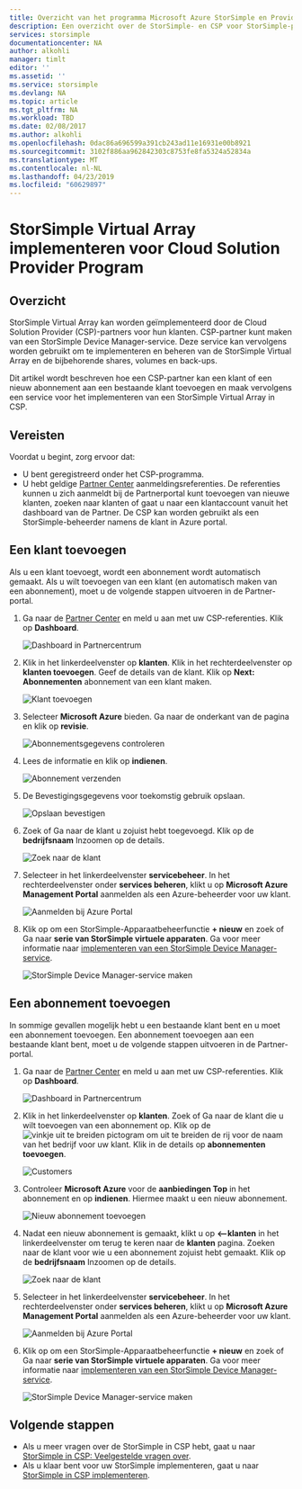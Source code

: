 ```yaml
---
title: Overzicht van het programma Microsoft Azure StorSimple en Provider van Cloudoplossingen | Microsoft Docs
description: Een overzicht over de StorSimple- en CSP voor StorSimple-partners.
services: storsimple
documentationcenter: NA
author: alkohli
manager: timlt
editor: ''
ms.assetid: ''
ms.service: storsimple
ms.devlang: NA
ms.topic: article
ms.tgt_pltfrm: NA
ms.workload: TBD
ms.date: 02/08/2017
ms.author: alkohli
ms.openlocfilehash: 0dac86a696599a391cb243ad11e16931e00b8921
ms.sourcegitcommit: 3102f886aa962842303c8753fe8fa5324a52834a
ms.translationtype: MT
ms.contentlocale: nl-NL
ms.lasthandoff: 04/23/2019
ms.locfileid: "60629897"
---
```

# <a name="deploy-storsimple-virtual-array-for-cloud-solution-provider-program"></a>StorSimple Virtual Array implementeren voor Cloud Solution Provider Program

## <a name="overview"></a>Overzicht

StorSimple Virtual Array kan worden geïmplementeerd door de Cloud Solution Provider (CSP)-partners voor hun klanten. CSP-partner kunt maken van een StorSimple Device Manager-service. Deze service kan vervolgens worden gebruikt om te implementeren en beheren van de StorSimple Virtual Array en de bijbehorende shares, volumes en back-ups.

Dit artikel wordt beschreven hoe een CSP-partner kan een klant of een nieuw abonnement aan een bestaande klant toevoegen en maak vervolgens een service voor het implementeren van een StorSimple Virtual Array in CSP.

## <a name="prerequisites"></a>Vereisten

Voordat u begint, zorg ervoor dat:

- U bent geregistreerd onder het CSP-programma.
- U hebt geldige [Partner Center](https://partnercenter.microsoft.com/) aanmeldingsreferenties. De referenties kunnen u zich aanmeldt bij de Partnerportal kunt toevoegen van nieuwe klanten, zoeken naar klanten of gaat u naar een klantaccount vanuit het dashboard van de Partner. De CSP kan worden gebruikt als een StorSimple-beheerder namens de klant in Azure portal.
                             
## <a name="add-a-customer"></a>Een klant toevoegen

Als u een klant toevoegt, wordt een abonnement wordt automatisch gemaakt. Als u wilt toevoegen van een klant (en automatisch maken van een abonnement), moet u de volgende stappen uitvoeren in de Partner-portal.

1. Ga naar de [Partner Center](https://partnercenter.microsoft.com/) en meld u aan met uw CSP-referenties. Klik op **Dashboard**.

     ![Dashboard in Partnercentrum](./media/storsimple-partner-csp-deploy/image1.png)
                              
2. Klik in het linkerdeelvenster op **klanten**. Klik in het rechterdeelvenster op **klanten toevoegen**. Geef de details van de klant. Klik op **Next: Abonnementen** abonnement van een klant maken.

    ![Klant toevoegen](./media/storsimple-partner-csp-deploy/image2.png)

3.  Selecteer **Microsoft Azure** bieden. Ga naar de onderkant van de pagina en klik op **revisie**.

    ![Abonnementsgegevens controleren](./media/storsimple-partner-csp-deploy/image3.png)
                              
4. Lees de informatie en klik op **indienen**.

    ![Abonnement verzenden](./media/storsimple-partner-csp-deploy/image4.png)

5. De Bevestigingsgegevens voor toekomstig gebruik opslaan.

    ![Opslaan bevestigen](./media/storsimple-partner-csp-deploy/image5.png)

6. Zoek of Ga naar de klant u zojuist hebt toegevoegd. Klik op de **bedrijfsnaam** Inzoomen op de details.

    ![Zoek naar de klant](./media/storsimple-partner-csp-deploy/image6.png)  

7. Selecteer in het linkerdeelvenster **servicebeheer**. In het rechterdeelvenster onder **services beheren**, klikt u op **Microsoft Azure Management Portal** aanmelden als een Azure-beheerder voor uw klant.

    ![Aanmelden bij Azure Portal](./media/storsimple-partner-csp-deploy/image9.png)

8. Klik op om een StorSimple-Apparaatbeheerfunctie **+ nieuw** en zoek of Ga naar **serie van StorSimple virtuele apparaten**. Ga voor meer informatie naar [implementeren van een StorSimple Device Manager-service](storsimple-virtual-array-manage-service.md).

    ![StorSimple Device Manager-service maken](./media/storsimple-partner-csp-deploy/image8.png)


## <a name="add-a-subscription"></a>Een abonnement toevoegen

In sommige gevallen mogelijk hebt u een bestaande klant bent en u moet een abonnement toevoegen. Een abonnement toevoegen aan een bestaande klant bent, moet u de volgende stappen uitvoeren in de Partner-portal.

1. Ga naar de [Partner Center](https://partnercenter.microsoft.com/) en meld u aan met uw CSP-referenties. Klik op **Dashboard**.

     ![Dashboard in Partnercentrum](./media/storsimple-partner-csp-deploy/image1.png)
                              
2. Klik in het linkerdeelvenster op **klanten**. Zoek of Ga naar de klant die u wilt toevoegen van een abonnement op. Klik op de ![vinkje uit te breiden](./media/storsimple-partner-csp-deploy/expand_pane_icon.png) pictogram om uit te breiden de rij voor de naam van het bedrijf voor uw klant. Klik in de details op **abonnementen toevoegen**.

    ![Customers](./media/storsimple-partner-csp-deploy/image10.png)

3. Controleer **Microsoft Azure** voor de **aanbiedingen Top** in het abonnement en op **indienen**. Hiermee maakt u een nieuw abonnement.

    ![Nieuw abonnement toevoegen](./media/storsimple-partner-csp-deploy/image11.png)

6. Nadat een nieuw abonnement is gemaakt, klikt u op **<--klanten** in het linkerdeelvenster om terug te keren naar de **klanten** pagina. Zoeken naar de klant voor wie u een abonnement zojuist hebt gemaakt. Klik op de **bedrijfsnaam** Inzoomen op de details.

    ![Zoek naar de klant](./media/storsimple-partner-csp-deploy/image6.png)  

7. Selecteer in het linkerdeelvenster **servicebeheer**. In het rechterdeelvenster onder **services beheren**, klikt u op **Microsoft Azure Management Portal** aanmelden als een Azure-beheerder voor uw klant.

    ![Aanmelden bij Azure Portal](./media/storsimple-partner-csp-deploy/image9.png)

8. Klik op om een StorSimple-Apparaatbeheerfunctie **+ nieuw** en zoek of Ga naar **serie van StorSimple virtuele apparaten**. Ga voor meer informatie naar [implementeren van een StorSimple Device Manager-service](storsimple-virtual-array-manage-service.md).

    ![StorSimple Device Manager-service maken](./media/storsimple-partner-csp-deploy/image8.png)

## <a name="next-steps"></a>Volgende stappen

- Als u meer vragen over de StorSimple in CSP hebt, gaat u naar [StorSimple in CSP: Veelgestelde vragen over](storsimple-partner-csp-faq.md).
- Als u klaar bent voor uw StorSimple implementeren, gaat u naar [StorSimple in CSP implementeren](storsimple-partner-csp-deploy.md).
